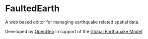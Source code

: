 # FaultedEarth #

A web based editor for managing earthquake related spatial data.

Developed by [OpenGeo](http://opengeo.org/) in support of the [Global Earthquake Model](http://www.globalquakemodel.org/).
